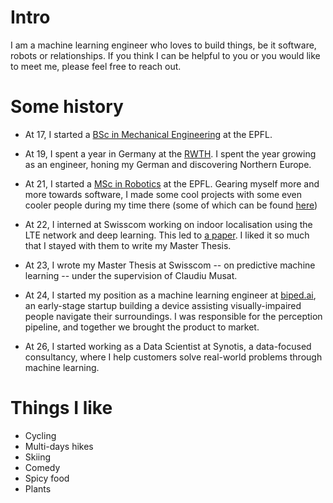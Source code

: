 
# Intro

I am a machine learning engineer who loves to build things, be it software, robots or relationships. If you think I can be helpful to you or you would like to meet me, please feel free to reach out.

# Some history

- At 17, I started a [BSc in Mechanical Engineering](https://www.epfl.ch/education/bachelor/programs/mechanical-engineering/) at the EPFL. 
  
- At 19, I spent a year in Germany at the [RWTH](https://www.rwth-aachen.de). I spent the year growing as an engineer, honing my German and discovering Northern Europe.

- At 21, I started a [MSc in Robotics](https://www.epfl.ch/education/master/programs/robotics/) at the EPFL. Gearing myself more and more towards software, I made some cool projects with some even cooler people during my time there (some of which can be found [here](/projects))

- At 22, I interned at Swisscom working on indoor localisation using the LTE network and deep learning. This led to [a paper](https://arxiv.org/abs/2104.07963). I liked it so much that I stayed with them to write my Master Thesis.

- At 23, I wrote my Master Thesis at Swisscom -- on predictive machine learning -- under the supervision of Claudiu Musat.

- At 24, I started my position as a machine learning engineer at [biped.ai](https://www.biped.ai), an early-stage startup building a device assisting visually-impaired people navigate their surroundings. I was responsible for the perception pipeline, and together we brought the product to market.

- At 26, I started working as a Data Scientist at Synotis, a data-focused consultancy, where I help customers solve real-world problems through machine learning.

# Things I like

- Cycling
- Multi-days hikes
- Skiing
- Comedy
- Spicy food
- Plants